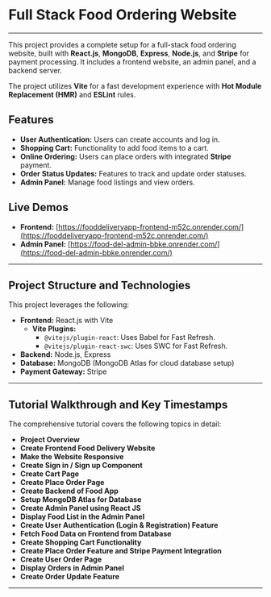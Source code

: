 # Full Stack Food Ordering Website

---

This project provides a complete setup for a full-stack food ordering website, built with **React.js**, **MongoDB**, **Express**, **Node.js**, and **Stripe** for payment processing. It includes a frontend website, an admin panel, and a backend server.

The project utilizes **Vite** for a fast development experience with **Hot Module Replacement (HMR)** and **ESLint** rules.

## Features

- **User Authentication:** Users can create accounts and log in.
- **Shopping Cart:** Functionality to add food items to a cart.
- **Online Ordering:** Users can place orders with integrated **Stripe** payment.
- **Order Status Updates:** Features to track and update order statuses.
- **Admin Panel:** Manage food listings and view orders.

## Live Demos

- **Frontend:** [https://fooddeliveryapp-frontend-m52c.onrender.com/](https://fooddeliveryapp-frontend-m52c.onrender.com/)
- **Admin Panel:** [https://food-del-admin-bbke.onrender.com/](https://food-del-admin-bbke.onrender.com/)

---

## Project Structure and Technologies

This project leverages the following:

- **Frontend:** React.js with Vite
  - **Vite Plugins:**
    - `@vitejs/plugin-react`: Uses Babel for Fast Refresh.
    - `@vitejs/plugin-react-swc`: Uses SWC for Fast Refresh.
- **Backend:** Node.js, Express
- **Database:** MongoDB (MongoDB Atlas for cloud database setup)
- **Payment Gateway:** Stripe

---

## Tutorial Walkthrough and Key Timestamps

The comprehensive tutorial covers the following topics in detail:

- **Project Overview**
- **Create Frontend Food Delivery Website**
- **Make the Website Responsive**
- **Create Sign in / Sign up Component**
- **Create Cart Page**
- **Create Place Order Page**
- **Create Backend of Food App**
- **Setup MongoDB Atlas for Database**
- **Create Admin Panel using React JS**
- **Display Food List in the Admin Panel**
- **Create User Authentication (Login & Registration) Feature**
- **Fetch Food Data on Frontend from Database**
- **Create Shopping Cart Functionality**
- **Create Place Order Feature and Stripe Payment Integration**
- **Create User Order Page**
- **Display Orders in Admin Panel**
- **Create Order Update Feature**

---
